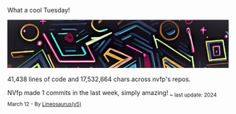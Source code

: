 What a cool Tuesday!

![banner](./assets/banner.jpg)

41,438 lines of code and 17,532,664 chars across nvfp's repos.

NVfp made 1 commits in the last week, simply amazing!<sub> ~ last update: 2024 March 12 - By [Lineosaurus(v5)](https://github.com/Lineosaurus/Lineosaurus)</sub>